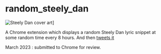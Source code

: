 # random_steely_dan

![Steely Dan cover art](https://media.graphassets.com/zXHP7H3RzWK8gzEqyJLx)]

A Chrome extension which displays a random Steely Dan lyric snippet at some random time every 8 hours. And then [tweets it](https://twitter.com/randomsteelydan)

March 2023 : submitted to Chrome for review.


